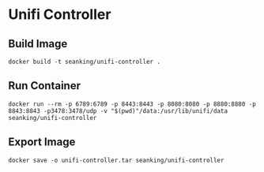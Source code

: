 # Unifi Controller

## Build Image

```console 
docker build -t seanking/unifi-controller .
```

## Run Container
```console
docker run --rm -p 6789:6789 -p 8443:8443 -p 8080:8080 -p 8880:8880 -p 8843:8843 -p3478:3478/udp -v "$(pwd)"/data:/usr/lib/unifi/data seanking/unifi-controller
```

## Export Image

```console
docker save -o unifi-controller.tar seanking/unifi-controller 
```